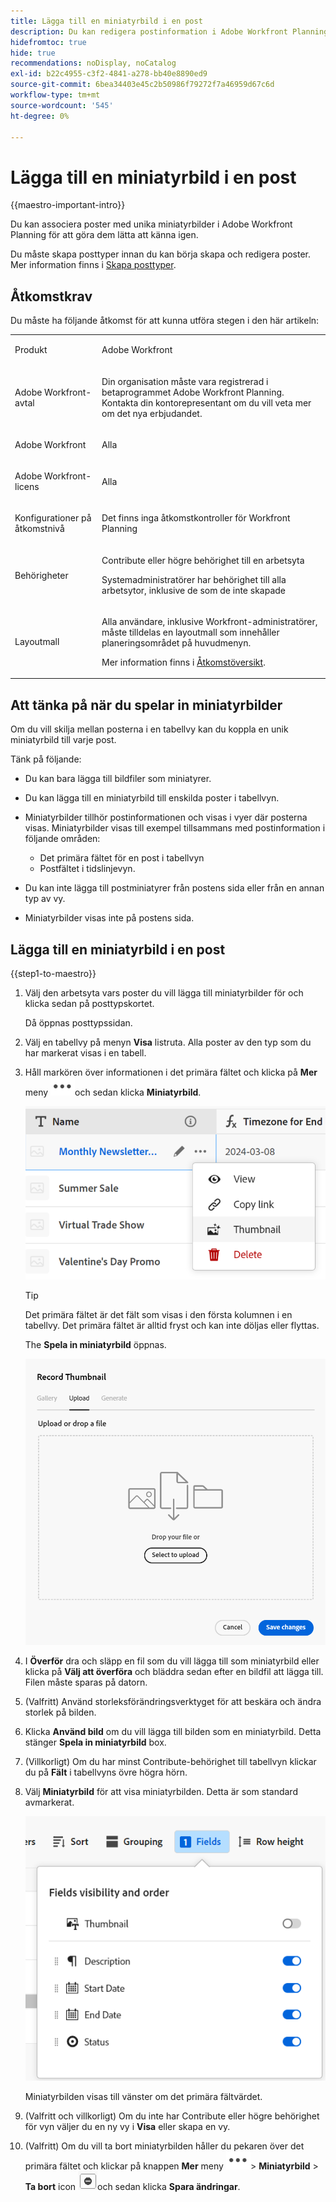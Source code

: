 ```yaml
---
title: Lägga till en miniatyrbild i en post
description: Du kan redigera postinformation i Adobe Workfront Planning och associera varje post med enskilda miniatyrbilder för att göra dem lätta att känna igen.
hidefromtoc: true
hide: true
recommendations: noDisplay, noCatalog
exl-id: b22c4955-c3f2-4841-a278-bb40e8890ed9
source-git-commit: 6bea34403e45c2b50986f79272f7a46959d67c6d
workflow-type: tm+mt
source-wordcount: '545'
ht-degree: 0%

---
```


<!--update the metadata with real information-->

# Lägga till en miniatyrbild i en post

{{maestro-important-intro}}

Du kan associera poster med unika miniatyrbilder i Adobe Workfront Planning för att göra dem lätta att känna igen.

Du måste skapa posttyper innan du kan börja skapa och redigera poster.
Mer information finns i [Skapa posttyper](../architecture/create-record-types.md).

## Åtkomstkrav

<!--************double-check permissions here - asking Isk and Lilit what permissions users need for adding thumbnails-->

Du måste ha följande åtkomst för att kunna utföra stegen i den här artikeln:

<table style="table-layout:auto">
 <col>
 </col>
 <col>
 </col>
 <tbody>
    <tr>
<tr>
<td>
   <p> Produkt</p> </td>
   <td>
   <p> Adobe Workfront</p> </td>
  </tr>  
 <td role="rowheader"><p>Adobe Workfront-avtal</p></td>
   <td>
<p>Din organisation måste vara registrerad i betaprogrammet Adobe Workfront Planning. Kontakta din kontorepresentant om du vill veta mer om det nya erbjudandet. </p>
   </td>
  </tr>
  <tr>
   <td role="rowheader"><p>Adobe Workfront</p></td>
   <td>
<p>Alla</p>
   </td>
  </tr>
  <tr>
   <td role="rowheader"><p>Adobe Workfront-licens</p></td>
   <td>
   <p>Alla</p> 
  </td>
  </tr>

<tr>
   <td role="rowheader"><p>Konfigurationer på åtkomstnivå</p></td>
   <td> <p>Det finns inga åtkomstkontroller för Workfront Planning </p>  
</td>
  </tr>
<tr>
   <td role="rowheader"><p>Behörigheter</p></td>
   <td> <p>Contribute eller högre behörighet till en arbetsyta </p>  
   <p>Systemadministratörer har behörighet till alla arbetsytor, inklusive de som de inte skapade</p>
</td>
  </tr>
<tr>
   <td role="rowheader"><p>Layoutmall</p></td>
   <td>  <p>Alla användare, inklusive Workfront-administratörer, måste tilldelas en layoutmall som innehåller planeringsområdet på huvudmenyn. </p> <p>Mer information finns i <a href="/help/quicksilver/maestro/access/access-overview.md">Åtkomstöversikt</a>. </p>  
</td>
  </tr>

</tbody>
</table>

## Att tänka på när du spelar in miniatyrbilder

Om du vill skilja mellan posterna i en tabellvy kan du koppla en unik miniatyrbild till varje post.

Tänk på följande:

* Du kan bara lägga till bildfiler som miniatyrer.
  <!--above: when you know exactly what type of files are allowed, add the exact extensions above-->
* Du kan lägga till en miniatyrbild till enskilda poster i tabellvyn.
* Miniatyrbilder tillhör postinformationen och visas i vyer där posterna visas. Miniatyrbilder visas till exempel tillsammans med postinformation i följande områden:

   * Det primära fältet för en post i tabellvyn
   * Postfältet i tidslinjevyn.
* Du kan inte lägga till postminiatyrer från postens sida eller från en annan typ av vy.
* Miniatyrbilder visas inte på postens sida.

## Lägga till en miniatyrbild i en post

{{step1-to-maestro}}

1. Välj den arbetsyta vars poster du vill lägga till miniatyrbilder för och klicka sedan på posttypskortet.

   Då öppnas posttypssidan.
1. Välj en tabellvy på menyn **Visa** listruta. Alla poster av den typ som du har markerat visas i en tabell.
1. Håll markören över informationen i det primära fältet och klicka på **Mer** meny ![](assets/more-menu.png)och sedan klicka **Miniatyrbild**.

   ![](assets/record-more-menu-expanded.png)

   >[!TIP]
   >
   >   Det primära fältet är det fält som visas i den första kolumnen i en tabellvy. Det primära fältet är alltid fryst och kan inte döljas eller flyttas.

   The **Spela in miniatyrbild** öppnas.

   ![](assets/record-thumbnail-box-for-upload.png)

   <!--update screen shot with correct casing-->

1. I **Överför** dra och släpp en fil som du vill lägga till som miniatyrbild eller klicka på **Välj att överföra** och bläddra sedan efter en bildfil att lägga till. Filen måste sparas på datorn.
1. (Valfritt) Använd storleksförändringsverktyget för att beskära och ändra storlek på bilden.
1. Klicka **Använd bild** om du vill lägga till bilden som en miniatyrbild.
Detta stänger **Spela in miniatyrbild** box.
1. (Villkorligt) Om du har minst Contribute-behörighet till tabellvyn klickar du på **Fält** i tabellvyns övre högra hörn.
1. Välj **Miniatyrbild** för att visa miniatyrbilden. Detta är som standard avmarkerat.

   ![](assets/thumbnail-toggle-in-fields-menu-deselected.png)

   Miniatyrbilden visas till vänster om det primära fältvärdet.
1. (Valfritt och villkorligt) Om du inte har Contribute eller högre behörighet för vyn väljer du en ny vy i **Visa** eller skapa en vy.
1. (Valfritt) Om du vill ta bort miniatyrbilden håller du pekaren över det primära fältet och klickar på knappen **Mer** meny ![](assets/more-menu.png)> **Miniatyrbild** > **Ta bort** icon ![](assets/remove-image-icon.png)och sedan klicka **Spara ändringar**.
